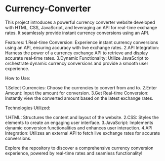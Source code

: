 # Currency-Converter
This project introduces a powerful currency converter website developed with HTML, CSS, JavaScript, and leveraging an API for real-time exchange rates. It seamlessly provide instant currency conversions using an API. 

Features:
1.Real-time Conversion: Experience instant currency conversions using an API, ensuring accuracy with live exchange rates.
2.API Integration: Harness the power of a currency exchange API to retrieve and display accurate real-time rates.
3.Dynamic Functionality: Utilize JavaScript to orchestrate dynamic currency conversions and provide a smooth user experience.

How to Use:

1.Select Currencies: Choose the currencies to convert from and to.
2.Enter Amount: Input the amount for conversion.
3.Get Real-time Conversion: Instantly view the converted amount based on the latest exchange rates.

Technologies Utilized:

1.HTML: Structures the content and layout of the website.
2.CSS: Styles the elements to create an engaging user interface.
3.JavaScript: Implements dynamic conversion functionalities and enhances user interaction.
4.API Integration: Utilizes an external API to fetch live exchange rates for accurate conversions.

Explore the repository to discover a comprehensive currency conversion experience, powered by real-time rates and seamless functionality!
